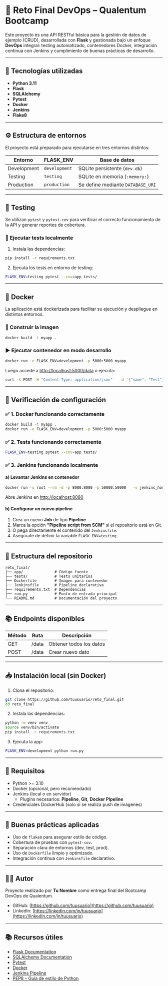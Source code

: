 
# 🏁 Reto Final DevOps – Qualentum Bootcamp

Este proyecto es una API RESTful básica para la gestión de datos de ejemplo (CRUD), desarrollada con **Flask** y gestionada bajo un enfoque **DevOps** integral: testing automatizado, contenedores Docker, integración continua con Jenkins y cumplimiento de buenas prácticas de desarrollo.

---

## 🚀 Tecnologías utilizadas

- **Python 3.11**
- **Flask**
- **SQLAlchemy**
- **Pytest**
- **Docker**
- **Jenkins**
- **Flake8**

---

## ⚙️ Estructura de entornos

El proyecto está preparado para ejecutarse en tres entornos distintos:

| Entorno     | FLASK_ENV     | Base de datos                      |
|-------------|---------------|------------------------------------|
| Development | `development` | SQLite persistente (`dev.db`)     |
| Testing     | `testing`     | SQLite en memoria (`:memory:`)    |
| Production  | `production`  | Se define mediante `DATABASE_URI` |

---

## 🧪 Testing

Se utilizan `pytest` y `pytest-cov` para verificar el correcto funcionamiento de la API y generar reportes de cobertura.

### 🔧 Ejecutar tests localmente

1. Instala las dependencias:

```bash
pip install -r requirements.txt
```

2. Ejecuta los tests en entorno de testing:

```bash
FLASK_ENV=testing pytest --cov=app tests/
```

---

## 🐳 Docker

La aplicación está dockerizada para facilitar su ejecución y despliegue en distintos entornos.

### 🔨 Construir la imagen

```bash
docker build -t myapp .
```

### ▶️ Ejecutar contenedor en modo desarrollo

```bash
docker run -e FLASK_ENV=development -p 5000:5000 myapp
```

Luego accede a [http://localhost:5000/data](http://localhost:5000/data) o ejecuta:

```bash
curl -X POST -H "Content-Type: application/json"   -d '{"name": "Test"}' http://localhost:5000/data
```

---

## 🧪 Verificación de configuración

### ✅ 1. Docker funcionando correctamente

```bash
docker build -t myapp .
docker run -e FLASK_ENV=development -p 5000:5000 myapp
```

### ✅ 2. Tests funcionando correctamente

```bash
FLASK_ENV=testing pytest --cov=app tests/
```

### ✅ 3. Jenkins funcionando localmente

#### a) Levantar Jenkins en contenedor

```bash
docker run -u root --rm -d -p 8080:8080 -p 50000:50000   -v jenkins_home:/var/jenkins_home   -v /var/run/docker.sock:/var/run/docker.sock   jenkins/jenkins:lts
```

Abre Jenkins en [http://localhost:8080](http://localhost:8080)

#### b) Configurar un nuevo pipeline

1. Crea un nuevo **Job** de tipo **Pipeline**.
2. Marca la opción **"Pipeline script from SCM"** si el repositorio está en Git.
3. O pega directamente el contenido del `Jenkinsfile`.
4. Asegúrate de definir la variable `FLASK_ENV=testing`.

---

## 📁 Estructura del repositorio

```text
reto_final/
├── app/              # Código fuente
├── tests/            # Tests unitarios
├── Dockerfile        # Imagen para contenedor
├── Jenkinsfile       # Pipeline declarativa
├── requirements.txt  # Dependencias
├── run.py            # Punto de entrada principal
└── README.md         # Documentación del proyecto
```

---

## 📚 Endpoints disponibles

| Método | Ruta    | Descripción             |
|--------|---------|-------------------------|
| GET    | /data   | Obtener todos los datos |
| POST   | /data   | Crear nuevo dato        |

---

## 📥 Instalación local (sin Docker)

1. Clona el repositorio:

```bash
git clone https://github.com/tuusuario/reto_final.git
cd reto_final
```

2. Instala las dependencias:

```bash
python -m venv venv
source venv/bin/activate
pip install -r requirements.txt
```

3. Ejecuta la app:

```bash
FLASK_ENV=development python run.py
```

---

## 🧾 Requisitos

- Python >= 3.10
- Docker (opcional, pero recomendado)
- Jenkins (local o en servidor)
  - Plugins necesarios: **Pipeline**, **Git**, **Docker Pipeline**
- Credenciales DockerHub (solo si se realiza push de imágenes)

---

## 🧠 Buenas prácticas aplicadas

- Uso de `flake8` para asegurar estilo de código.
- Cobertura de pruebas con `pytest-cov`.
- Separación clara de entornos (dev, test, prod).
- Uso de `Dockerfile` limpio y optimizado.
- Integración continua con `Jenkinsfile` declarativo.

---

## 👨‍💻 Autor

Proyecto realizado por **Tu Nombre** como entrega final del Bootcamp DevOps de Qualentum.

- GitHub: [https://github.com/tuusuario](https://github.com/tuusuario)
- LinkedIn: [https://linkedin.com/in/tuusuario](https://linkedin.com/in/tuusuario)

---

## 📚 Recursos útiles

- [Flask Documentation](https://flask.palletsprojects.com/)
- [SQLAlchemy Documentation](https://docs.sqlalchemy.org/)
- [Pytest](https://docs.pytest.org/)
- [Docker](https://docs.docker.com/)
- [Jenkins Pipeline](https://www.jenkins.io/doc/book/pipeline/)
- [PEP8 – Guía de estilo de Python](https://peps.python.org/pep-0008/)
